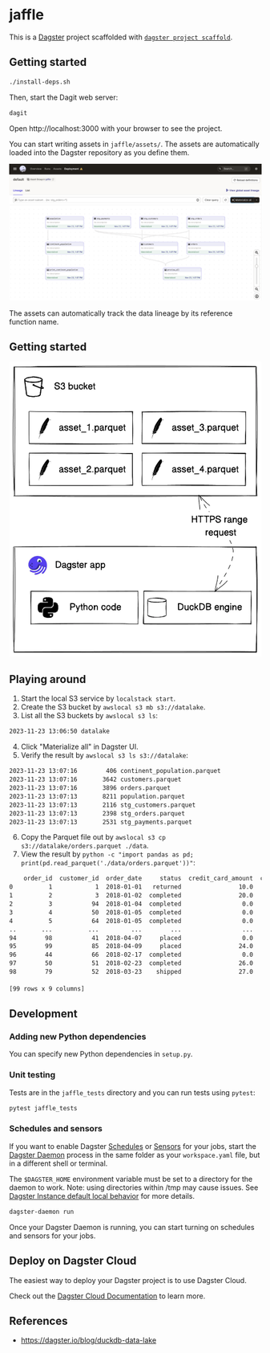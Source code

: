 # jaffle

This is a [Dagster](https://dagster.io/) project scaffolded with [`dagster project scaffold`](https://docs.dagster.io/getting-started/create-new-project).

## Getting started

```bash
./install-deps.sh
```

Then, start the Dagit web server:

```bash
dagit
```

Open http://localhost:3000 with your browser to see the project.

You can start writing assets in `jaffle/assets/`. The assets are automatically loaded into the Dagster repository as you define them.

![](pix/dagster.png)

The assets can automatically track the data lineage by its reference function name.

## Getting started

![](pix/s3-bucket-to-dagster-app.png)

## Playing around

1. Start the local S3 service by `localstack start`.
2. Create the S3 bucket by `awslocal s3 mb s3://datalake`.
3. List all the S3 buckets by `awslocal s3 ls`:
```bash
2023-11-23 13:06:50 datalake
```
4. Click "Materialize all" in Dagster UI.
5. Verify the result by `awslocal s3 ls s3://datalake`:
```bash
2023-11-23 13:07:16        406 continent_population.parquet
2023-11-23 13:07:16       3642 customers.parquet
2023-11-23 13:07:16       3896 orders.parquet
2023-11-23 13:07:13       8211 population.parquet
2023-11-23 13:07:13       2116 stg_customers.parquet
2023-11-23 13:07:13       2398 stg_orders.parquet
2023-11-23 13:07:13       2531 stg_payments.parquet
```
6. Copy the Parquet file out by `awslocal s3 cp s3://datalake/orders.parquet ./data`.
7. View the result by `python -c "import pandas as pd; print(pd.read_parquet('./data/orders.parquet'))"`:
```bash
    order_id  customer_id  order_date     status  credit_card_amount  coupon_amount  bank_transfer_amount  gift_card_amount  amount
0          1            1  2018-01-01   returned                10.0            0.0                   0.0               0.0    10.0
1          2            3  2018-01-02  completed                20.0            0.0                   0.0               0.0    20.0
2          3           94  2018-01-04  completed                 0.0            1.0                   0.0               0.0     1.0
3          4           50  2018-01-05  completed                 0.0           25.0                   0.0               0.0    25.0
4          5           64  2018-01-05  completed                 0.0            0.0                  17.0               0.0    17.0
..       ...          ...         ...        ...                 ...            ...                   ...               ...     ...
94        98           41  2018-04-07     placed                 0.0            0.0                  10.0               0.0    10.0
95        99           85  2018-04-09     placed                24.0            0.0                   0.0               0.0    24.0
96        44           66  2018-02-17  completed                 0.0            0.0                   0.0              11.0    11.0
97        50           51  2018-02-23  completed                26.0            0.0                   0.0               0.0    26.0
98        79           52  2018-03-23    shipped                27.0            0.0                   0.0               0.0    27.0

[99 rows x 9 columns]
```

## Development

### Adding new Python dependencies

You can specify new Python dependencies in `setup.py`.

### Unit testing

Tests are in the `jaffle_tests` directory and you can run tests using `pytest`:

```bash
pytest jaffle_tests
```

### Schedules and sensors

If you want to enable Dagster [Schedules](https://docs.dagster.io/concepts/partitions-schedules-sensors/schedules) or [Sensors](https://docs.dagster.io/concepts/partitions-schedules-sensors/sensors) for your jobs, start the [Dagster Daemon](https://docs.dagster.io/deployment/dagster-daemon) process in the same folder as your `workspace.yaml` file, but in a different shell or terminal.

The `$DAGSTER_HOME` environment variable must be set to a directory for the daemon to work. Note: using directories within /tmp may cause issues. See [Dagster Instance default local behavior](https://docs.dagster.io/deployment/dagster-instance#default-local-behavior) for more details.

```bash
dagster-daemon run
```

Once your Dagster Daemon is running, you can start turning on schedules and sensors for your jobs.

## Deploy on Dagster Cloud

The easiest way to deploy your Dagster project is to use Dagster Cloud.

Check out the [Dagster Cloud Documentation](https://docs.dagster.cloud) to learn more.

## References

- https://dagster.io/blog/duckdb-data-lake
